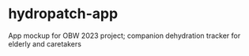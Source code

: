 # hydropatch-app
App mockup for OBW 2023 project; companion dehydration tracker for elderly and caretakers
